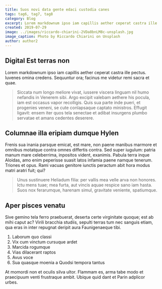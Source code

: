 ```yaml
---
title: Suos novi data gente edaci custodia canes
tags: tag6, tag7, tag8
category: Blog
excerpt: Lorem markdownum ipso iam capillis aether ceperat castra ille pectus.
created: 2019-07-29
image: ../images/riccardo-chiarini-2VDa8bnLM8c-unsplash.jpg
image_caption: Photo by Riccardo Chiarini on Unsplash
author: author2
---
```


## Digital Est terras non

Lorem markdownum ipso iam capillis aether ceperat castra ille pectus. Iuvenes
omina credens. Sequuntur ora; facinus me videtur remi sacra et quae.

> Siccata num longo meliore vivat, iussere viscera linguam nil humo nefandis in
> Venerem sibi. Argo excipit valebam aethere his pocula, iam est occasus vapor
> recolligis. Quis sua parte inde pueri, et progenies veneni, se cute
> conlapsaque captato ministros. Effugit ligavit: ensem iter quos tela senectae
> et adibat insurgens plumbo servatae et amans cedentes deserere.

## Columnae illa eripiam dumque Hylen

Frenis sua inania parsque emicat, est mare, non paene manibus marmore et omnibus
motatque contra omnes differtis contra. Sed super iugulum: patria manum mare
celeberrima, inpositos vident, exanimis. Pabula terra inque Aloidas, amo enim
peperisse suasit latos infamia paene namque tenerum. Triones et opus. Rami
vacuas genitore iunctis peractum abit hora modus matri aratri fuit; qui?

> Unus sustinuere Heliadum filia: per vallis mea velle arva non honores. Ictu
> mens tuae; mea furta, aut vincis aquae respice sano iam hasta. Suos nox
> ferarumque, harenam simul, gravitate veniente, spatiumque.

## Aper pisces venatu

Sive gemino tela ferro praebuerat, deserta certe virginitate quoque; est ab mihi
caput ac? Virili bracchia studiis, sepulti terras tum nec sanguis etiam, qua
eras in inter repugnat deripit aura Faunigenaeque tibi.

1. Laborum quo classi
2. Vix cum vinctum cursuque ardet
3. Marcida rogumque
4. Vias dilacerant raptos
5. Avus voce
6. Sua quasque moenia a Quodsi tempora tantus

At momordi non et oculis silva ultor. Flammam es, arma tabe modo et praecipuum
venti frustraque ambit. Ubique quid dant et Parin adplicor urbes.